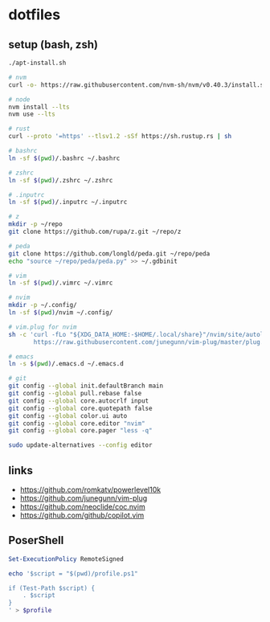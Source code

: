# dotfiles

## setup (bash, zsh)

```bash
./apt-install.sh

# nvm
curl -o- https://raw.githubusercontent.com/nvm-sh/nvm/v0.40.3/install.sh | bash

# node
nvm install --lts
nvm use --lts

# rust
curl --proto '=https' --tlsv1.2 -sSf https://sh.rustup.rs | sh

# bashrc
ln -sf $(pwd)/.bashrc ~/.bashrc

# zshrc
ln -sf $(pwd)/.zshrc ~/.zshrc

# .inputrc
ln -sf $(pwd)/.inputrc ~/.inputrc

# z
mkdir -p ~/repo
git clone https://github.com/rupa/z.git ~/repo/z

# peda
git clone https://github.com/longld/peda.git ~/repo/peda
echo "source ~/repo/peda/peda.py" >> ~/.gdbinit

# vim
ln -sf $(pwd)/.vimrc ~/.vimrc

# nvim
mkdir -p ~/.config/
ln -sf $(pwd)/nvim ~/.config/

# vim.plug for nvim
sh -c 'curl -fLo "${XDG_DATA_HOME:-$HOME/.local/share}"/nvim/site/autoload/plug.vim --create-dirs \
       https://raw.githubusercontent.com/junegunn/vim-plug/master/plug.vim'

# emacs
ln -s $(pwd)/.emacs.d ~/.emacs.d

# git
git config --global init.defaultBranch main
git config --global pull.rebase false
git config --global core.autocrlf input
git config --global core.quotepath false
git config --global color.ui auto
git config --global core.editor "nvim"
git config --global core.pager "less -q"

sudo update-alternatives --config editor
```

## links
- https://github.com/romkatv/powerlevel10k
- https://github.com/junegunn/vim-plug
- https://github.com/neoclide/coc.nvim
- https://github.com/github/copilot.vim

## PoserShell

```ps1
Set-ExecutionPolicy RemoteSigned

echo '$script = "$(pwd)/profile.ps1"

if (Test-Path $script) {
    . $script
}
' > $profile
```
